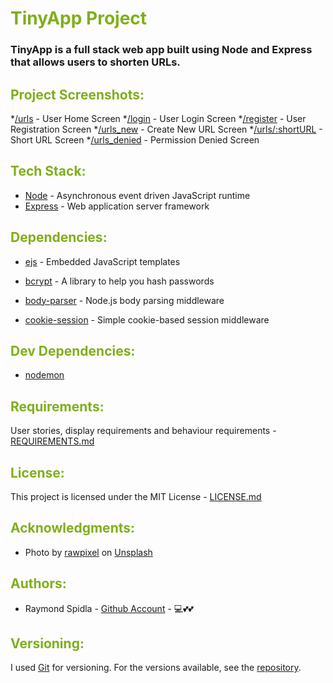 # <span style="color:#7FAF1B">TinyApp Project</span>

### TinyApp is a full stack web app built using Node and Express that allows users to shorten URLs.

## <span style="color:#7FAF1B">Project Screenshots:</span>
*[/urls](https://github.com/RSpidla/tinyApp_2019/blob/master/docs/tinyApp_2019-urls.jpg) - User Home Screen
*[/login](https://github.com/RSpidla/tinyApp_2019/blob/master/docs/tinyApp_2019-login.jpg) - User Login Screen
*[/register](https://github.com/RSpidla/tinyApp_2019/blob/master/docs/tinyApp_2019-register.jpg) - User Registration Screen
*[/urls_new](https://github.com/RSpidla/tinyApp_2019/blob/master/docs/tinyApp_2019-urls.jpg) - Create New URL Screen
*[/urls/:shortURL](https://github.com/RSpidla/tinyApp_2019/blob/master/docs/tinyApp_2019-urls_show.jpg) - Short URL Screen
*[/urls_denied](https://github.com/RSpidla/tinyApp_2019/blob/master/docs/tinyApp_2019-denied.jpg) - Permission Denied Screen

## <span style="color:#7FAF1B">Tech Stack:</span>

* [Node](http://www.dropwizard.io/1.0.2/docs/) - Asynchronous event driven JavaScript runtime
* [Express](http://expressjs.com/) - Web application server framework

## <span style="color:#7FAF1B">Dependencies:</span>


* [ejs](https://github.com/mde/ejs) - Embedded JavaScript templates
* [bcrypt](https://github.com/kelektiv/node.bcrypt.js#read) - A library to help you hash passwords
* [body-parser](https://github.com/expressjs/body-parser#readme) - Node.js body parsing middleware

* [cookie-session](https://github.com/expressjs/cookie-session#readme) - Simple cookie-based session middleware


## <span style="color:#7FAF1B">Dev Dependencies:</span>
* [nodemon](https://nodemon.io/)

<!-- See also the list of [contributors](https://github.com/your/project/contributors) who participated in this project. -->

## <span style="color:#7FAF1B">Requirements:</span>

User stories, display requirements and behaviour requirements - [REQUIREMENTS.md](REQUIREMENTS.md)

## <span style="color:#7FAF1B">License:</span>

This project is licensed under the MIT License - [LICENSE.md](LICENSE.md)

## <span style="color:#7FAF1B">Acknowledgments:</span>

* Photo by [rawpixel](https://unsplash.com/@rawpixel/) on [Unsplash](https://unsplash.com)

## <span style="color:#7FAF1B">Authors:</span>

* Raymond Spidla - [Github Account](https://github.com/RSpidla) - :computer::two_hearts::two_hearts:

## <span style="color:#7FAF1B">Versioning:</span>

I used [Git](https://git-scm.com/) for versioning. For the versions available, see the [repository](https://github.com/RSpidla/tinyApp_version_2). 
